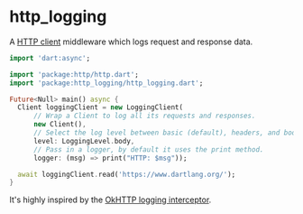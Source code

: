 http_logging
============

A [HTTP client](https://github.com/dart-lang/http) middleware which logs request and response data.

```dart
import 'dart:async';

import 'package:http/http.dart';
import 'package:http_logging/http_logging.dart';

Future<Null> main() async {
  Client loggingClient = new LoggingClient(
      // Wrap a Client to log all its requests and responses.
      new Client(),
      // Select the log level between basic (default), headers, and body.
      level: LoggingLevel.body,
      // Pass in a logger, by default it uses the print method.
      logger: (msg) => print("HTTP: $msg"));

  await loggingClient.read('https://www.dartlang.org/');
}
```

It's highly inspired by the [OkHTTP logging interceptor](https://github.com/square/okhttp/tree/master/okhttp-logging-interceptor).
